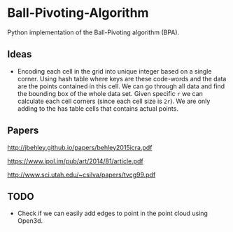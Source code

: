 # Ball-Pivoting-Algorithm
Python implementation of the Ball-Pivoting algorithm (BPA).

## Ideas

- Encoding each cell in the grid into unique integer based on a single corner. Using hash table
where keys are these code-words and the data are the points contained in this cell.
We can go through all data and find the bounding box of the whole data set. Given specific `r` we can
calculate each cell corners (since each cell size is `2r`). We are only adding to the has table
cells that contains actual points.  
  
  
## Papers
http://jbehley.github.io/papers/behley2015icra.pdf

https://www.ipol.im/pub/art/2014/81/article.pdf

http://www.sci.utah.edu/~csilva/papers/tvcg99.pdf

## TODO
- Check if we can easily add edges to point in the point cloud using Open3d.
